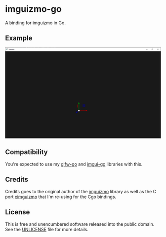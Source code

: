 # imguizmo-go

A binding for imguizmo in Go.

## Example

![example.png](example.png)

## Compatibility

You're expected to use my [glfw-go](https://github.com/nitrix/glfw-go) and [imgui-go](https://github.com/nitrix/imgui-go) libraries with this.

## Credits

Credits goes to the original author of the [imguizmo](https://github.com/CedricGuillemet/ImGuizmo) library as well as the C port [cimguizmo](https://github.com/cimgui/cimguizmo) that I'm re-using for the Cgo bindings.

## License

This is free and unencumbered software released into the public domain. See the [UNLICENSE](UNLICENSE) file for more details.
